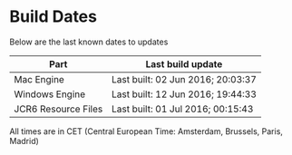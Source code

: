 # Build Dates

Below are the last known dates to updates

Part | Last build update
-----|-----
Mac Engine | Last built: 02 Jun 2016; 20:03:37
Windows Engine | Last built: 12 Jun 2016; 19:44:33
JCR6 Resource Files | Last built: 01 Jul 2016; 00:15:43
All times are in CET (Central European Time: Amsterdam, Brussels, Paris, Madrid)



